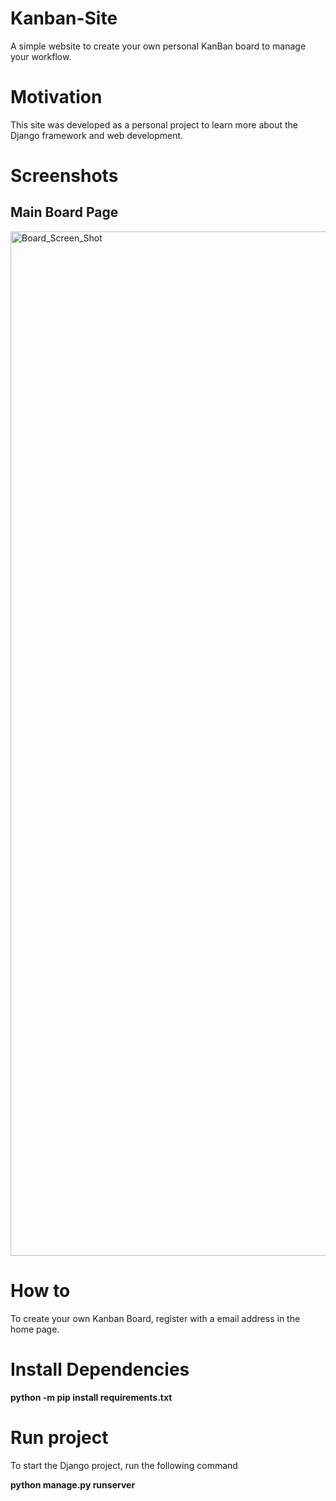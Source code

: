 # Kanban-Site

A simple website to create your own personal KanBan board to manage your workflow.

# Motivation

This site was developed as a personal project to learn more about the Django framework and web development.

# Screenshots

## Main Board Page

<img width="1639" alt="Board_Screen_Shot" src="https://user-images.githubusercontent.com/11635589/62825778-1b9c9c80-bb7f-11e9-83f5-8c8b4ef5285a.png">

# How to

To create your own Kanban Board, register with a email address in the home page.

# Install Dependencies

<b> python -m pip install requirements.txt</b>

# Run project

To start the Django project, run the following command

<b>python manage.py runserver</b>
